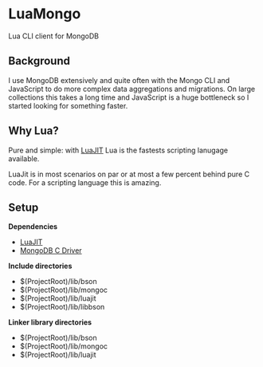 # LuaMongo
Lua CLI client for MongoDB

## Background
I use MongoDB extensively and quite often with the Mongo CLI and JavaScript to do more complex data aggregations and migrations.
On large collections this takes a long time and JavaScript is a huge bottleneck so I started looking for something faster.

## Why Lua?
Pure and simple: with [LuaJIT](http://luajit.org/) Lua is the fastests scripting lanugage available.     

LuaJit is in most scenarios on par or at most a few percent behind pure C code. For a scripting language this is amazing.


## Setup
**Dependencies**
* [LuaJIT](http://luajit.org/)
* [MongoDB C Driver](http://mongoc.org/)

**Include directories**
* $(ProjectRoot)/lib/bson
* $(ProjectRoot)/lib/mongoc
* $(ProjectRoot)/lib/luajit
* $(ProjectRoot)/lib/libbson

**Linker library directories**
* $(ProjectRoot)/lib/bson
* $(ProjectRoot)/lib/mongoc
* $(ProjectRoot)/lib/luajit
